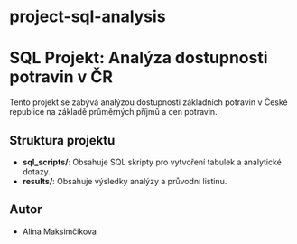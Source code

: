 # project-sql-analysis

# SQL Projekt: Analýza dostupnosti potravin v ČR

Tento projekt se zabývá analýzou dostupnosti základních potravin v České republice na základě průměrných příjmů a cen potravin.

## Struktura projektu

- **sql_scripts/**: Obsahuje SQL skripty pro vytvoření tabulek a analytické dotazy.
- **results/**: Obsahuje výsledky analýzy a průvodní listinu.

## Autor

- Alina Maksimčikova
